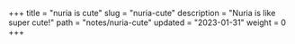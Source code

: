 +++
title = "nuria is cute"
slug = "nuria-cute"
description = "Nuria is like super cute!"
path = "notes/nuria-cute"
updated = "2023-01-31"
weight = 0
+++
<!-- <table>
    <tr>
        <td>
            <center>
            <img src="https://cdn.discordapp.com/avatars/383507911160233985/8020f61af7d68fd7d44f25f163c9b763.png?size=1024" style="border-radius: 50%;"/>
            <blockquote>
                This is a test!<br />
                <sub>-Mojo</sub>
            </blockquote>
            </center>
        </td>
        <td>
            <center>
            <img src="https://cdn.discordapp.com/avatars/970438723319763026/a493bc38f9152d0c4a216fa969a0f444.png?size=1024" style="border-radius: 50%;"/>
            <blockquote>
                Another test!<br />
                <sub>-Sadie</sub>
            </blockquote>
            </center>
        </td>
        <td>
            <center>
            <img src="https://cdn.discordapp.com/avatars/377239643248263169/f229044d70ab3fe4ddfa790e71f97a37.png?size=1024" style="border-radius: 50%;"/>
            <blockquote>
                Even more testing!<br />
                <sub>-Venom</sub>
            </blockquote>
            </center>
        </td>
    </tr>
    <tr>
        <td>
            <center>
            <img src="https://cdn.discordapp.com/avatars/383507911160233985/8020f61af7d68fd7d44f25f163c9b763.png?size=1024" style="border-radius: 50%;"/>
            <blockquote>
                This is a test!<br />
                <sub>-Mojo</sub>
            </blockquote>
            </center>
        </td>
        <td>
            <center>
            <img src="https://cdn.discordapp.com/avatars/970438723319763026/a493bc38f9152d0c4a216fa969a0f444.png?size=1024" style="border-radius: 50%;"/>
            <blockquote>
                Another test!<br />
                <sub>-Sadie</sub>
            </blockquote>
            </center>
        </td>
        <td>
            <center>
            <img src="https://cdn.discordapp.com/avatars/377239643248263169/f229044d70ab3fe4ddfa790e71f97a37.png?size=1024" style="border-radius: 50%;"/>
            <blockquote>
                Even more testing!<br />
                <sub>-Venom</sub>
            </blockquote>
            </center>
        </td>
    </tr>
</table>

<br /> -->
